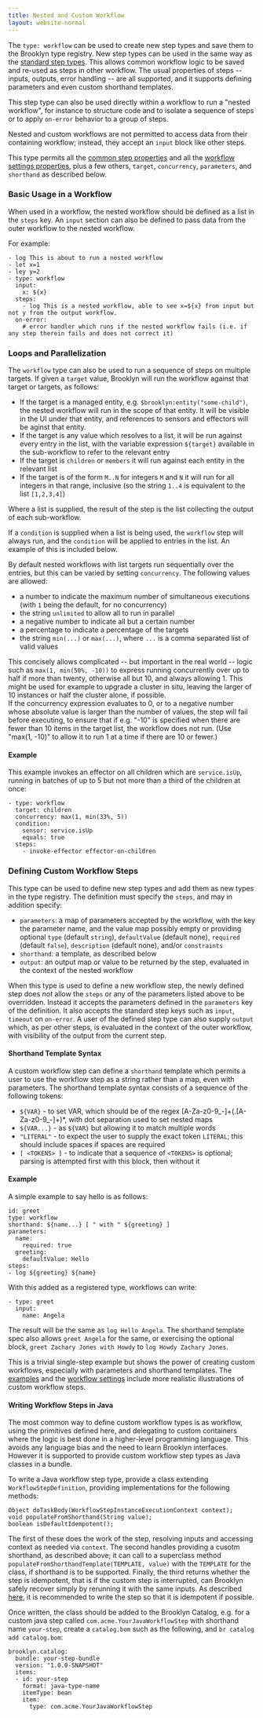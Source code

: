 ```yaml
---
title: Nested and Custom Workflow
layout: website-normal
---
```


The `type: workflow` can be used to create new step types and save them to the Brooklyn type registry.
New step types can be used in the same way as the [standard step types](steps/).
This allows common workflow logic to be saved and re-used as steps in other workflow.
The usual properties of steps -- inputs, outputs, error handling -- are all supported,
and it supports defining parameters and even custom shorthand templates.

This step type can also be used directly within a workflow to run a "nested workflow",
for instance to structure code and to isolate a sequence of steps
or to apply `on-error` behavior to a group of steps.

Nested and custom workflows are not permitted to access data from their containing workflow;
instead, they accept an `input` block like other steps.

This type permits all the [common step properties](common.md) and all the [workflow settings properties](settings.md),
plus a few others, `target`, `concurrency`, `parameters`, and `shorthand` as described below.


### Basic Usage in a Workflow

When used in a workflow, the nested workflow should be defined as a list in the `steps` key.
An `input` section can also be defined to pass data from the outer workflow to the nested workflow.

For example:

```
- log This is about to run a nested workflow
- let x=1
- ley y=2
- type: workflow
  input:
    x: ${x}
  steps:
    - log This is a nested workflow, able to see x=${x} from input but not y from the output workflow.
  on-error:
    # error handler which runs if the nested workflow fails (i.e. if any step therein fails and does not correct it) 
```

### Loops and Parallelization

The `workflow` type can also be used to run a sequence of steps on multiple targets.
If given a `target` value, Brooklyn will run the workflow against that target or targets,
as follows:

* If the target is a managed entity, e.g. `$brooklyn:entity("some-child")`, the nested workflow
  will run in the scope of that entity. It will be visible in the UI under that entity,
  and references to sensors and effectors will be aginst that entity.
* If the target is any value which resolves to a list, it will be run against every entry in the list,
  with the variable expression `${target}` available in the sub-workflow to refer to the relevant entry
* If the target is `children` or `members` it will run against each entity in the relevant list
* If the target is of the form `M..N` for integers `M` and `N` it will run for all integers in that range,
  inclusive (so the string `1..4` is equivalent to the list `[1,2,3,4]`)

Where a list is supplied, the result of the step is the list collecting the output of each sub-workflow.

If a `condition` is supplied when a list is being used, the `workflow` step will always run,
and the `condition` will be applied to entries in the list.
An example of this is included below.

By default nested workflows with list targets run sequentially over the entries,
but this can be varied by setting `concurrency`.
The following values are allowed:

* a number to indicate the maximum number of simultaneous executions (with `1` being the default, for no concurrency)
* the string `unlimited` to allow all to run in parallel
* a negative number to indicate all but a certain number
* a percentage to indicate a percentage of the targets
* the string `min(...)` or `max(...)`, where `...` is a comma separated list of valid values

This concisely allows complicated -- but important in the real world -- logic such as 
`max(1, min(50%, -10))` to express running concurrently over up to half if more than twenty, otherwise all but 10, 
and always allowing 1.
This might be used for example to upgrade a cluster in situ, leaving the larger of 10 instances or half the cluster alone, if possible.  
If the concurrency expression evaluates to 0, or to a negative number whose absolute value is larger than the number of values, the step will fail before executing, to ensure that if e.g. "-10" is specified when there are fewer than 10 items in the target list, the workflow does not run.  (Use "max(1, -10)" to allow it to run 1 at a time if there are 10 or fewer.)

#### Example

This example invokes an effector on all children which are `service.isUp`,
running in batches of up to 5 but not more than a third of the children at once:

```
- type: workflow
  target: children
  concurrency: max(1, min(33%, 5))
  condition:
    sensor: service.isUp
    equals: true
  steps:
    - invoke-effector effector-on-children
```


### Defining Custom Workflow Steps

This type can be used to define new step types and add them as new types in the type registry.
The definition must specify the `steps`, and may in addition specify:

* `parameters`: a map of parameters accepted by the workflow, with the key the parameter name,
  and the value map possibly empty or providing optional `type` (default `string`), `defaultValue` (default none),
  `required` (default `false`), `description` (default none), and/or `constraints`
* `shorthand`: a template, as described below
* `output`: an output map or value to be returned by the step, evaluated in the context of the nested workflow

When this type is used to define a new workflow step, the newly defined step does _not_ allow the
`steps` or any of the parameters listed above to be overridden.
Instead it accepts the parameters defined in the `parameters` key of the definition.
It also accepts the standard step keys such as `input`, `timeout` on `on-error`.
A user of the defined step type can also supply `output` which, as per other steps,
is evaluated in the context of the outer workflow, with visibility of the output from the current step.


#### Shorthand Template Syntax

A custom workflow step can define a `shorthand` template which permits a user
to use the workflow step as a string rather than a map, even with parameters.
The shorthand template syntax consists of a sequence of the following tokens:

* `${VAR}` - to set VAR, which should be of the regex [A-Za-z0-9_-]+(\.[A-Za-z0-9_-]+)*, 
  with dot separation used to set nested maps
* `${VAR...}` - as `${VAR}` but allowing it to match multiple words
* `"LITERAL"` - to expect the user to supply the exact token `LITERAL`;
  this should include spaces if spaces are required
* `[ <TOKENS> ]` - to indicate that a sequence of `<TOKENS>` is optional; 
  parsing is attempted first with this block, then without it

#### Example

A simple example to say hello is as follows:

```
id: greet
type: workflow
shorthand: ${name...} [ " with " ${greeting} ]
parameters:
  name:
    required: true
  greeting:
    defaultValue: Hello
steps:
- log ${greeting} ${name}
```

With this added as a registered type, workflows can write:

```
- type: greet
  input:
    name: Angela
```

The result will be the same as `log Hello Angela`.
The shorthand template spec also allows `greet Angela` for the same,
or exercising the optional block, `greet Zachary Jones with Howdy` to `log Howdy Zachary Jones`.

This is a trivial single-step example but shows the power of creating custom workflows,
especially with parameters and shorthand templates.
The [examples](examples/) and the [workflow settings](settings.md) include more realistic
illustrations of custom workflow steps.


#### Writing Workflow Steps in Java

The most common way to define custom workflow types is as workflow, using the primitives defined here,
and delegating to custom containers where the logic is best done in a higher-level programming language.
This avoids any language bias and the need to learn Brooklyn interfaces.
However it is supported to provide custom workflow step types as Java classes in a bundle.

To write a Java workflow step type, provide a class extending `WorkflowStepDefinition`,
providing implementations for the following methods:

```
Object doTaskBody(WorkflowStepInstanceExecutionContext context);
void populateFromShorthand(String value);
boolean isDefaultIdempotent();
```

The first of these does the work of the step, resolving inputs and accessing context as needed via `context`.
The second handles providing a cusotm shorthand, as described above;
it can call to a superclass method `populateFromShorthandTemplate(TEMPLATE, value)`
with the `TEMPLATE` for the class, if shorthand is to be supported.
Finally, the third returns whether the step is idempotent, that is if the custom step is interrupted,
can Brooklyn safely recover simply by rerunning it with the same inputs.
As described [here](settings.md), it is recommended to write the step so that it is idempotent if possible.

Once written, the class should be added to the Brooklyn Catalog, 
e.g. for a custom java step called `com.acme.YourJavaWorkflowStep` with shorthand name `your-step`,
create a `catalog.bom` such as the following, and `br catalog add catalog.bom`:

```
brooklyn.catalog:
  bundle: your-step-bundle
  version: "1.0.0-SNAPSHOT"
  items:
  - id: your-step
    format: java-type-name
    itemType: bean
    item:
      type: com.acme.YourJavaWorkflowStep
```
